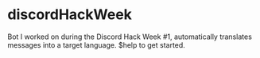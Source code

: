 # discordHackWeek
Bot I worked on during the Discord Hack Week #1, automatically translates messages into a target language. $help to get started.
